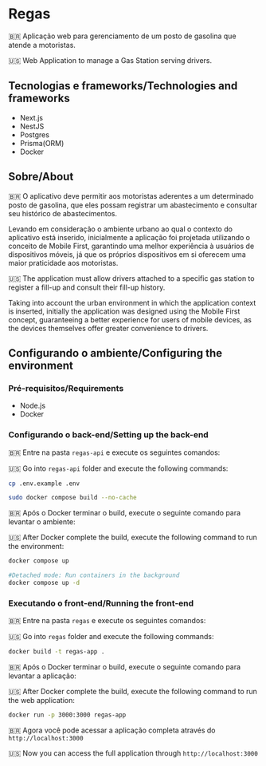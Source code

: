 # Regas

:brazil: Aplicação web para gerenciamento de um posto de gasolina que atende a motoristas.

:us: Web Application to manage a Gas Station serving drivers.

## Tecnologias e frameworks/Technologies and frameworks

- Next.js
- NestJS
- Postgres
- Prisma(ORM)
- Docker

## Sobre/About

:brazil: O aplicativo deve permitir aos motoristas aderentes a um determinado posto de gasolina, que eles possam registrar um abastecimento e consultar seu histórico de abastecimentos.

Levando em consideração o ambiente urbano ao qual o contexto do aplicativo está inserido, inicialmente a aplicação foi projetada utilizando o conceito de Mobile First, garantindo uma melhor experiência à usuários de dispositivos móveis, já que os próprios dispositivos em si oferecem uma maior praticidade aos motoristas.

:us: The application must allow drivers attached to a specific gas station to register a fill-up and consult their fill-up history.

Taking into account the urban environment in which the application context is inserted, initially the application was designed using the Mobile First concept, guaranteeing a better experience for users of mobile devices, as the devices themselves offer greater convenience to drivers.

## Configurando o ambiente/Configuring the environment

### Pré-requisitos/Requirements

- Node.js
- Docker

### Configurando o back-end/Setting up the back-end

:brazil: Entre na pasta `regas-api` e execute os seguintes comandos:

:us: Go into `regas-api` folder and execute the following commands:

```bash
cp .env.example .env

sudo docker compose build --no-cache
```

:brazil: Após o Docker terminar o build, execute o seguinte comando para levantar o ambiente:

:us: After Docker complete the build, execute the following command to run the environment:

```bash
docker compose up

#Detached mode: Run containers in the background
docker compose up -d
```

### Executando o front-end/Running the front-end

:brazil: Entre na pasta `regas` e execute os seguintes comandos:

:us: Go into `regas` folder and execute the following commands:

```bash
docker build -t regas-app .
```

:brazil: Após o Docker terminar o build, execute o seguinte comando para levantar a aplicação:

:us: After Docker complete the build, execute the following command to run the web application:

```bash
docker run -p 3000:3000 regas-app
```

:brazil: Agora você pode acessar a aplicação completa através do `http://localhost:3000`

:us: Now you can access the full application through `http://localhost:3000`

